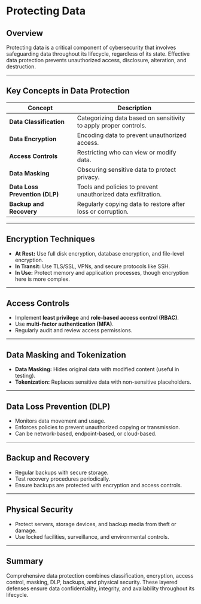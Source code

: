 # Protecting Data

## Overview

Protecting data is a critical component of cybersecurity that involves safeguarding data throughout its lifecycle, regardless of its state. Effective data protection prevents unauthorized access, disclosure, alteration, and destruction.

---

## Key Concepts in Data Protection

| Concept                  | Description                                                     |
|--------------------------|-----------------------------------------------------------------|
| **Data Classification**  | Categorizing data based on sensitivity to apply proper controls.|
| **Data Encryption**      | Encoding data to prevent unauthorized access.                   |
| **Access Controls**      | Restricting who can view or modify data.                        |
| **Data Masking**         | Obscuring sensitive data to protect privacy.                    |
| **Data Loss Prevention (DLP)** | Tools and policies to prevent unauthorized data exfiltration. |
| **Backup and Recovery**  | Regularly copying data to restore after loss or corruption.     |

---

## Encryption Techniques

- **At Rest:** Use full disk encryption, database encryption, and file-level encryption.
- **In Transit:** Use TLS/SSL, VPNs, and secure protocols like SSH.
- **In Use:** Protect memory and application processes, though encryption here is more complex.

---

## Access Controls

- Implement **least privilege** and **role-based access control (RBAC)**.
- Use **multi-factor authentication (MFA)**.
- Regularly audit and review access permissions.

---

## Data Masking and Tokenization

- **Data Masking:** Hides original data with modified content (useful in testing).
- **Tokenization:** Replaces sensitive data with non-sensitive placeholders.

---

## Data Loss Prevention (DLP)

- Monitors data movement and usage.
- Enforces policies to prevent unauthorized copying or transmission.
- Can be network-based, endpoint-based, or cloud-based.

---

## Backup and Recovery

- Regular backups with secure storage.
- Test recovery procedures periodically.
- Ensure backups are protected with encryption and access controls.

---

## Physical Security

- Protect servers, storage devices, and backup media from theft or damage.
- Use locked facilities, surveillance, and environmental controls.

---

## Summary

Comprehensive data protection combines classification, encryption, access control, masking, DLP, backups, and physical security. These layered defenses ensure data confidentiality, integrity, and availability throughout its lifecycle.
